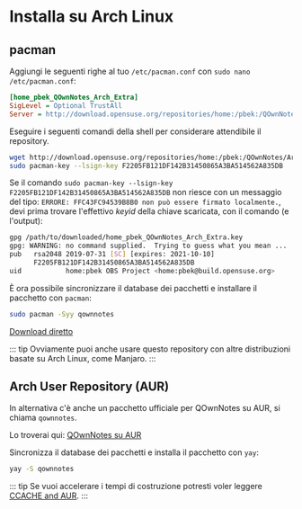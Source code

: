 # Installa su Arch Linux

## pacman

Aggiungi le seguenti righe al tuo `/etc/pacman.conf` con `sudo nano /etc/pacman.conf`:

```ini
[home_pbek_QOwnNotes_Arch_Extra]
SigLevel = Optional TrustAll
Server = http://download.opensuse.org/repositories/home:/pbek:/QOwnNotes/Arch_Extra/$arch
```

Eseguire i seguenti comandi della shell per considerare attendibile il repository.

```bash
wget http://download.opensuse.org/repositories/home:/pbek:/QOwnNotes/Arch_Extra/x86_64/home_pbek_QOwnNotes_Arch_Extra.key -O - | sudo pacman-key --add -
sudo pacman-key --lsign-key F2205FB121DF142B31450865A3BA514562A835DB
```

Se il comando `sudo pacman-key --lsign-key F2205FB121DF142B31450865A3BA514562A835DB` non riesce con un messaggio del tipo: `ERRORE: FFC43FC94539B8B0 non può essere firmato localmente.`, devi prima trovare l'effettivo *keyid* della chiave scaricata, con il comando (e l'output):

```bash
gpg /path/to/downloaded/home_pbek_QOwnNotes_Arch_Extra.key
gpg: WARNING: no command supplied.  Trying to guess what you mean ...
pub   rsa2048 2019-07-31 [SC] [expires: 2021-10-10]
      F2205FB121DF142B31450865A3BA514562A835DB
uid           home:pbek OBS Project <home:pbek@build.opensuse.org>
```

È ora possibile sincronizzare il database dei pacchetti e installare il pacchetto con `pacman`:

```bash
sudo pacman -Syy qownnotes
```

[Download diretto](https://download.opensuse.org/repositories/home:/pbek:/QOwnNotes/Arch_Extra)

::: tip
Ovviamente puoi anche usare questo repository con altre distribuzioni basate su Arch Linux, come Manjaro.
:::

## Arch User Repository (AUR)

In alternativa c'è anche un pacchetto ufficiale per QOwnNotes su AUR, si chiama `qownnotes`.

Lo troverai qui: [QOwnNotes su AUR](https://aur.archlinux.org/packages/qownnotes)

Sincronizza il database dei pacchetti e installa il pacchetto con `yay`:

```bash
yay -S qownnotes
```

::: tip
Se vuoi accelerare i tempi di costruzione potresti voler leggere [CCACHE and AUR](https://www.reddit.com/r/archlinux/comments/6vez44/a_small_tip_if_you_compile_from_aur/).
:::

